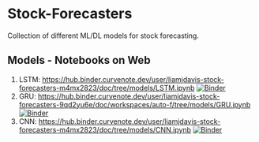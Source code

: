 # Stock-Forecasters
Collection of different ML/DL models for stock forecasting.

## Models - Notebooks on Web
1. LSTM: https://hub.binder.curvenote.dev/user/liamjdavis-stock-forecasters-m4mx2823/doc/tree/models/LSTM.ipynb [![Binder](https://mybinder.org/badge_logo.svg)](https://mybinder.org/v2/gh/liamjdavis/Stock-Forecasters.git/HEAD?labpath=models%2FLSTM.ipynb)
2. GRU: https://hub.binder.curvenote.dev/user/liamjdavis-stock-forecasters-9qd2yu6e/doc/workspaces/auto-f/tree/models/GRU.ipynb [![Binder](https://mybinder.org/badge_logo.svg)](https://mybinder.org/v2/gh/liamjdavis/Stock-Forecasters.git/HEAD?labpath=models%2FGRU.ipynb)
3. CNN: https://hub.binder.curvenote.dev/user/liamjdavis-stock-forecasters-m4mx2823/doc/tree/models/CNN.ipynb [![Binder](https://mybinder.org/badge_logo.svg)](https://mybinder.org/v2/gh/liamjdavis/Stock-Forecasters.git/HEAD?labpath=models%2FCNN.ipynb)
